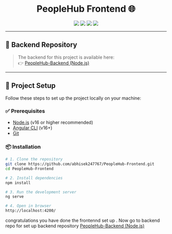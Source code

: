 <h1 align="center">PeopleHub Frontend 🌐</h1>

<p align="center">
  <img src="https://img.shields.io/badge/Angular-19-red?style=for-the-badge&logo=angular" />
  <img src="https://img.shields.io/badge/TypeScript-blue?style=for-the-badge&logo=typescript" />
  <img src="https://img.shields.io/badge/SCSS-CSS3-ff69b4?style=for-the-badge&logo=sass" />
  <img src="https://img.shields.io/badge/Responsive-Design-brightgreen?style=for-the-badge&logo=responsive-design" />
</p>


---
## 🔗 Backend Repository

> The backend for this project is available here:  
👉 [PeopleHub-Backend (Node.js)](https://github.com/abhisek247767/PeopleHub-Backend)

---

## 🔧 Project Setup

Follow these steps to set up the project locally on your machine:

### ✅ Prerequisites

- [Node.js](https://nodejs.org/) (v16 or higher recommended)
- [Angular CLI](https://angular.io/cli) (v16+)
- [Git](https://git-scm.com/)

### 📦 Installation

```bash
# 1. Clone the repository
git clone https://github.com/abhisek247767/PeopleHub-Frontend.git
cd PeopleHub-Frontend

# 2. Install dependencies
npm install

# 3. Run the development server
ng serve

# 4. Open in browser
http://localhost:4200/
```
congratulations you have done the frontennd set up .
Now go to backend repo for set up backend repository [PeopleHub-Backend (Node.js)](https://github.com/abhisek247767/PeopleHub-Backend)
